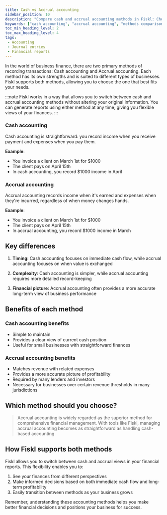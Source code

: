 ```yaml
---
title: Cash vs Accrual accounting
sidebar_position: 10
description: "Compare cash and accrual accounting methods in Fiskl: Choose the best approach for your business's financial reporting."
keywords: ["cash accounting", "accrual accounting", "methods comparison"]
toc_min_heading_level: 2
toc_max_heading_level: 4
tags:
 - Accounting
 - Journal entries
 - Financial reports
---
```


In the world of business finance, there are two primary methods of recording transactions: Cash accounting and Accrual accounting. Each method has its own strengths and is suited to different types of businesses. Fiskl supports both methods, allowing you to choose the one that best fits your needs.

:::note
Fiskl works in a way that allows you to switch between cash and accrual accounting methods without altering your original information. You can generate reports using either method at any time, giving you flexible views of your finances.
:::

### Cash accounting

Cash accounting is straightforward: you record income when you receive payment and expenses when you pay them.

**Example**:

- You invoice a client on March 1st for $1000
- The client pays on April 15th
- In cash accounting, you record $1000 income in April

### Accrual accounting

Accrual accounting records income when it's earned and expenses when they're incurred, regardless of when money changes hands.

**Example**:

- You invoice a client on March 1st for $1000
- The client pays on April 15th
- In accrual accounting, you record $1000 income in March

## Key differences

1. **Timing**: Cash accounting focuses on immediate cash flow, while accrual accounting focuses on when value is exchanged

2. **Complexity**: Cash accounting is simpler, while accrual accounting requires more detailed record-keeping

3. **Financial picture**: Accrual accounting often provides a more accurate long-term view of business performance

## Benefits of each method

### Cash accounting benefits

- Simple to maintain
- Provides a clear view of current cash position
- Useful for small businesses with straightforward finances

### Accrual accounting benefits

- Matches revenue with related expenses
- Provides a more accurate picture of profitability
- Required by many lenders and investors
- Necessary for businesses over certain revenue thresholds in many jurisdictions

## Which method should you choose?

> Accrual accounting is widely regarded as the superior method for comprehensive financial management. With tools like Fiskl, managing accrual accounting becomes as straightforward as handling cash-based accounting.

## How Fiskl supports both methods

Fiskl allows you to switch between cash and accrual views in your financial reports. This flexibility enables you to:

1. See your finances from different perspectives
2. Make informed decisions based on both immediate cash flow and long-term profitability
3. Easily transition between methods as your business grows

Remember, understanding these accounting methods helps you make better financial decisions and positions your business for success.
